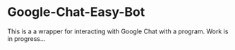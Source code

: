 # Google-Chat-Easy-Bot
This is a a wrapper for interacting with Google Chat with a program.
Work is in progress...
